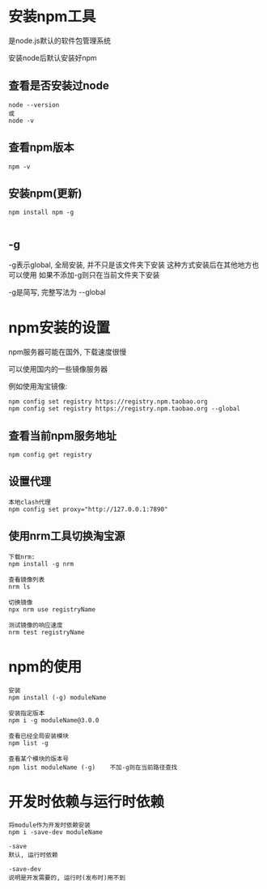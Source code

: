 # 安装npm工具

是node.js默认的软件包管理系统

安装node后默认安装好npm

## 查看是否安装过node
```
node --version
或
node -v
```

## 查看npm版本
```
npm -v
```

## 安装npm(更新)
```
npm install npm -g


```

## -g
-g表示global, 全局安装, 并不只是该文件夹下安装
这种方式安装后在其他地方也可以使用
如果不添加-g则只在当前文件夹下安装

-g是简写, 完整写法为  --global

# npm安装的设置

npm服务器可能在国外, 下载速度很慢

可以使用国内的一些镜像服务器

例如使用淘宝镜像:
```
npm config set registry https://registry.npm.taobao.org
npm config set registry https://registry.npm.taobao.org --global
```

## 查看当前npm服务地址

```
npm config get registry
```
## 设置代理
```
本地clash代理
npm config set proxy="http://127.0.0.1:7890"
```
## 使用nrm工具切换淘宝源
```
下载nrm:
npm install -g nrm

查看镜像列表
nrm ls

切换镜像
npx nrm use registryName

测试镜像的响应速度
nrm test registryName
```

# npm的使用
```
安装
npm install (-g) moduleName

安装指定版本
npm i -g moduleName@3.0.0

查看已经全局安装模块
npm list -g

查看某个模块的版本号
npm list moduleName (-g)    不加-g则在当前路径查找

```

# 开发时依赖与运行时依赖
```
将module作为开发时依赖安装
npm i -save-dev moduleName

-save
默认, 运行时依赖

-save-dev
说明是开发需要的, 运行时(发布时)用不到
```